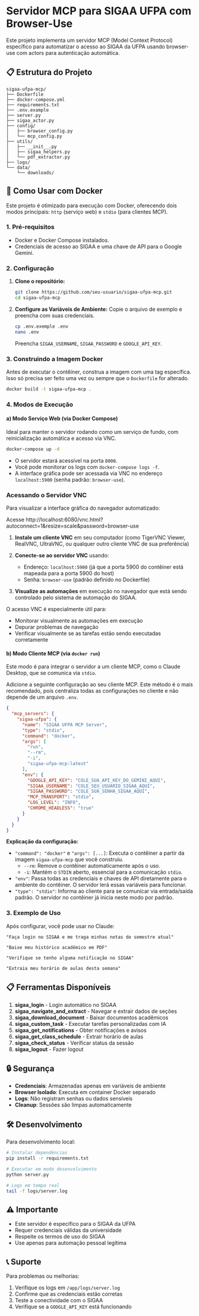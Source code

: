 # Servidor MCP para SIGAA UFPA com Browser-Use

Este projeto implementa um servidor MCP (Model Context Protocol) específico para automatizar o acesso ao SIGAA da UFPA usando browser-use com actors para autenticação automática.

## 📋 Estrutura do Projeto

```
sigaa-ufpa-mcp/
├── Dockerfile
├── docker-compose.yml
├── requirements.txt
├── .env.example
├── server.py
├── sigaa_actor.py
├── config/
│   ├── browser_config.py
│   └── mcp_config.py
├── utils/
│   ├── __init__.py
│   ├── sigaa_helpers.py
│   └── pdf_extractor.py
├── logs/
└── data/
    └── downloads/
```
## 🚀 Como Usar com Docker

Este projeto é otimizado para execução com Docker, oferecendo dois modos principais: `http` (serviço web) e `stdio` (para clientes MCP).

### 1. Pré-requisitos

- Docker e Docker Compose instalados.
- Credenciais de acesso ao SIGAA e uma chave de API para o Google Gemini.

### 2. Configuração

1.  **Clone o repositório:**
    ```bash
    git clone https://github.com/seu-usuario/sigaa-ufpa-mcp.git
    cd sigaa-ufpa-mcp
    ```

2.  **Configure as Variáveis de Ambiente:**
    Copie o arquivo de exemplo e preencha com suas credenciais.
    ```bash
    cp .env.exemple .env
    nano .env
    ```
    Preencha `SIGAA_USERNAME`, `SIGAA_PASSWORD` e `GOOGLE_API_KEY`.

### 3. Construindo a Imagem Docker

Antes de executar o contêiner, construa a imagem com uma tag específica. Isso só precisa ser feito uma vez ou sempre que o `Dockerfile` for alterado.

```bash
docker build -t sigaa-ufpa-mcp .
```

### 4. Modos de Execução

#### a) Modo Serviço Web (via Docker Compose)

Ideal para manter o servidor rodando como um serviço de fundo, com reinicialização automática e acesso via VNC.

```bash
docker-compose up -d
```

- O servidor estará acessível na porta `8000`.
- Você pode monitorar os logs com `docker-compose logs -f`.
- A interface gráfica pode ser acessada via VNC no endereço `localhost:5900` (senha padrão: `browser-use`).

### Acessando o Servidor VNC

Para visualizar a interface gráfica do navegador automatizado:

Acesse http://localhost:6080/vnc.html?autoconnect=1&resize=scale&password=browser-use

1. **Instale um cliente VNC** em seu computador (como TigerVNC Viewer, RealVNC, UltraVNC, ou qualquer outro cliente VNC de sua preferência)

2. **Conecte-se ao servidor VNC** usando:
   - Endereço: `localhost:5900` (já que a porta 5900 do contêiner está mapeada para a porta 5900 do host)
   - Senha: `browser-use` (padrão definido no Dockerfile)

3. **Visualize as automações** em execução no navegador que está sendo controlado pelo sistema de automação do SIGAA.

O acesso VNC é especialmente útil para:
- Monitorar visualmente as automações em execução
- Depurar problemas de navegação
- Verificar visualmente se as tarefas estão sendo executadas corretamente

#### b) Modo Cliente MCP (via `docker run`)

Este modo é para integrar o servidor a um cliente MCP, como o Claude Desktop, que se comunica via `stdio`.

Adicione a seguinte configuração ao seu cliente MCP. Este método é o mais recomendado, pois centraliza todas as configurações no cliente e não depende de um arquivo `.env`.

```json
{
  "mcp_servers": {
    "sigaa-ufpa": {
      "name": "SIGAA UFPA MCP Server",
      "type": "stdio",
      "command": "docker",
      "args": [
        "run",
        "--rm",
        "-i",
        "sigaa-ufpa-mcp:latest"
      ],
      "env": {
        "GOOGLE_API_KEY": "COLE_SUA_API_KEY_DO_GEMINI_AQUI",
        "SIGAA_USERNAME": "COLE_SEU_USUARIO_SIGAA_AQUI",
        "SIGAA_PASSWORD": "COLE_SUA_SENHA_SIGAA_AQUI",
        "MCP_TRANSPORT": "stdio",
        "LOG_LEVEL": "INFO",
        "CHROME_HEADLESS": "true"
      }
    }
  }
}
```

**Explicação da configuração:**

- `"command": "docker"` e `"args": [...]`: Executa o contêiner a partir da imagem `sigaa-ufpa-mcp` que você construiu.
  - `--rm`: Remove o contêiner automaticamente após o uso.
  - `-i`: Mantém o `STDIN` aberto, essencial para a comunicação `stdio`.
- `"env"`: Passa todas as credenciais e chaves de API diretamente para o ambiente do contêiner. O servidor lerá essas variáveis para funcionar.
- `"type": "stdio"`: Informa ao cliente para se comunicar via entrada/saída padrão. O servidor no contêiner já inicia neste modo por padrão.

### 3. Exemplo de Uso

Após configurar, você pode usar no Claude:

```
"Faça login no SIGAA e me traga minhas notas do semestre atual"

"Baixe meu histórico acadêmico em PDF"

"Verifique se tenho alguma notificação no SIGAA"

"Extraia meu horário de aulas desta semana"
```

## 📋 Ferramentas Disponíveis

1. **sigaa_login** - Login automático no SIGAA
2. **sigaa_navigate_and_extract** - Navegar e extrair dados de seções
3. **sigaa_download_document** - Baixar documentos acadêmicos  
4. **sigaa_custom_task** - Executar tarefas personalizadas com IA
5. **sigaa_get_notifications** - Obter notificações e avisos
6. **sigaa_get_class_schedule** - Extrair horário de aulas
7. **sigaa_check_status** - Verificar status da sessão
8. **sigaa_logout** - Fazer logout

## 🔒 Segurança

- **Credenciais**: Armazenadas apenas em variáveis de ambiente
- **Browser Isolado**: Executa em container Docker separado
- **Logs**: Não registram senhas ou dados sensíveis
- **Cleanup**: Sessões são limpas automaticamente

## 🛠️ Desenvolvimento

Para desenvolvimento local:

```bash
# Instalar dependências
pip install -r requirements.txt

# Executar em modo desenvolvimento
python server.py

# Logs em tempo real
tail -f logs/server.log
```

## ⚠️ Importante

- Este servidor é específico para o SIGAA da UFPA
- Requer credenciais válidas da universidade  
- Respeite os termos de uso do SIGAA
- Use apenas para automação pessoal legítima

## 📞 Suporte

Para problemas ou melhorias:

1. Verifique os logs em `/app/logs/server.log`
2. Confirme que as credenciais estão corretas
3. Teste a conectividade com o SIGAA
4. Verifique se a `GOOGLE_API_KEY` está funcionando